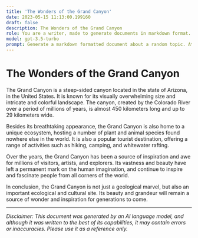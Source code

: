 ```yaml
---
title: 'The Wonders of the Grand Canyon'
date: 2023-05-15 11:13:00.199160
draft: false
description: The Wonders of the Grand Canyon
role: You are a writer, made to generate documents in markdown format. It is very important that all of the documents you generate are in valid markdown format.
model: gpt-3.5-turbo
prompt: Generate a markdown formatted document about a random topic. At the bottom, include a disclaimer explaining that the document was generated by you. The first line of the document should be the title. Make sure that the entire document is in proper markdown format, using a mix of various tags to make the document visually appealing.
---
```


# The Wonders of the Grand Canyon

The Grand Canyon is a steep-sided canyon located in the state of Arizona, in the United States. It is known for its visually overwhelming size and intricate and colorful landscape. The canyon, created by the Colorado River over a period of millions of years, is almost 450 kilometers long and up to 29 kilometers wide.

Besides its breathtaking appearance, the Grand Canyon is also home to a unique ecosystem, hosting a number of plant and animal species found nowhere else in the world. It is also a popular tourist destination, offering a range of activities such as hiking, camping, and whitewater rafting.

Over the years, the Grand Canyon has been a source of inspiration and awe for millions of visitors, artists, and explorers. Its vastness and beauty have left a permanent mark on the human imagination, and continue to inspire and fascinate people from all corners of the world.

In conclusion, the Grand Canyon is not just a geological marvel, but also an important ecological and cultural site. Its beauty and grandeur will remain a source of wonder and inspiration for generations to come.

---

*Disclaimer: This document was generated by an AI language model, and although it was written to the best of its capabilities, it may contain errors or inaccuracies. Please use it as a reference only.*